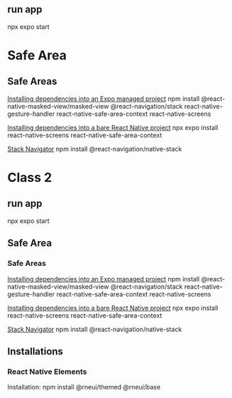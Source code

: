 ## run app
npx expo start

# Safe Area

## Safe Areas
[Installing dependencies into an Expo managed project](https://reactnavigation.org/docs/5.x/getting-started/)
npm install @react-native-masked-view/masked-view @react-navigation/stack react-native-gesture-handler react-native-safe-area-context react-native-screens

[Installing dependencies into a bare React Native project](https://reactnavigation.org/docs/getting-started/)
npx expo install react-native-screens react-native-safe-area-context

[Stack Navigator](https://reactnavigation.org/docs/native-stack-navigator/)
npm install @react-navigation/native-stack


# Class 2

## run app
npx expo start

## Safe Area

### Safe Areas
[Installing dependencies into an Expo managed project](https://reactnavigation.org/docs/5.x/getting-started/)
npm install @react-native-masked-view/masked-view @react-navigation/stack react-native-gesture-handler react-native-safe-area-context react-native-screens

[Installing dependencies into a bare React Native project](https://reactnavigation.org/docs/getting-started/)
npx expo install react-native-screens react-native-safe-area-context

[Stack Navigator](https://reactnavigation.org/docs/native-stack-navigator/)
npm install @react-navigation/native-stack

## Installations

### React Native Elements
Installation: 
npm install @rneui/themed @rneui/base
